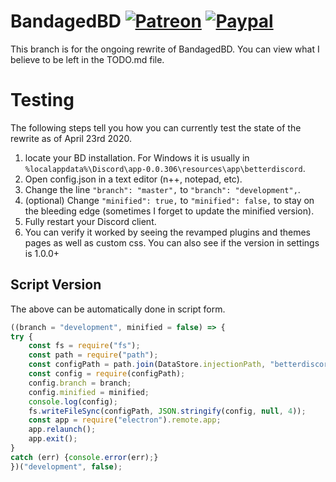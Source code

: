 # BandagedBD [![Patreon][patreon-badge]][patreon-link] [![Paypal][paypal-badge]][paypal-link]

[patreon-badge]: https://img.shields.io/endpoint.svg?url=https%3A%2F%2Fshieldsio-patreon.herokuapp.com%2FZerebos&style=flat-square
[patreon-link]: https://patreon.com/Zerebos

[paypal-badge]: https://img.shields.io/badge/Paypal-Donate!-%2300457C.svg?logo=paypal&style=flat-square
[paypal-link]: https://paypal.me/ZackRauen

This branch is for the ongoing rewrite of BandagedBD. You can view what I believe to be left in the TODO.md file.

# Testing

The following steps tell you how you can currently test the state of the rewrite as of April 23rd 2020.

1. locate your BD installation. For Windows it is usually in `%localappdata%\Discord\app-0.0.306\resources\app\betterdiscord`.
2. Open config.json in a text editor (n++, notepad, etc).
3. Change the line `"branch": "master",` to `"branch": "development",`.
4. (optional) Change `"minified": true,` to `"minified": false,` to stay on the bleeding edge (sometimes I forget to update the minified version).
5. Fully restart your Discord client.
6. You can verify it worked by seeing the revamped plugins and themes pages as well as custom css. You can also see if the version in settings is 1.0.0+

## Script Version

The above can be automatically done in script form.
```js
((branch = "development", minified = false) => {
try {
    const fs = require("fs");
    const path = require("path");
    const configPath = path.join(DataStore.injectionPath, "betterdiscord", "config.json");
    const config = require(configPath);
    config.branch = branch;
    config.minified = minified;
    console.log(config);
    fs.writeFileSync(configPath, JSON.stringify(config, null, 4));
    const app = require("electron").remote.app;
    app.relaunch();
    app.exit();
}
catch (err) {console.error(err);}
})("development", false);